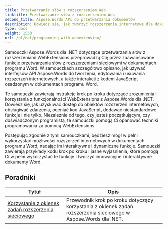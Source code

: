 ```yaml
---
title: Przetwarzanie słów z rozszerzeniem Web
linktitle: Przetwarzanie słów z rozszerzeniem Web
second_title: Aspose.Words API do przetwarzania dokumentów
description: Dowiedz się, jak tworzyć rozszerzenia internetowe dla dokumentów programu Word za pomocą Aspose.Words dla .NET. Dowiedz się, jak tworzyć, modyfikować i dostosowywać rozszerzenia internetowe oraz integrować je z dokumentami programu Word.
type: docs
weight: 1530
url: /pl/net/programming-with-webextension/
---
```

Samouczki Aspose.Words dla .NET dotyczące przetwarzania słów z rozszerzeniami WebExtensions przeprowadzą Cię przez zaawansowane funkcje przetwarzania słów z rozszerzeniami sieciowymi w dokumentach programu Word. W samouczkach szczegółowo opisano, jak używać interfejsów API Aspose.Words do tworzenia, edytowania i usuwania rozszerzeń internetowych, a także interakcji z kodem JavaScript osadzonym w dokumentach programu Word.

Te samouczki zawierają instrukcje krok po kroku dotyczące zrozumienia i korzystania z funkcjonalności WebExtensions z Aspose.Words dla .NET. Dowiesz się, jak uzyskiwać dostęp do obiektów rozszerzeń internetowych, obsługiwać zdarzenia, oceniać kod JavaScript, dodawać niestandardowe funkcje i nie tylko. Niezależnie od tego, czy jesteś początkującym, czy doświadczonym programistą, te samouczki pomogą Ci opanować techniki programowania za pomocą WebExtensions.

Postępując zgodnie z tymi samouczkami, będziesz mógł w pełni wykorzystać możliwości rozszerzeń internetowych w dokumentach programu Word, nadając im interaktywne i dynamiczne funkcje. Samouczki zawierają przykłady kodu krok po kroku i jasne wyjaśnienia, które pomogą Ci w pełni wykorzystać te funkcje i tworzyć innowacyjne i interaktywne dokumenty Word.

## Poradniki
| Tytuł | Opis |
| --- | --- |
| [Korzystanie z okienek zadań rozszerzenia sieciowego](./using-web-extension-task-panes/) | Przewodnik krok po kroku dotyczący korzystania z okienek zadań rozszerzenia sieciowego w Aspose.Words dla .NET. |